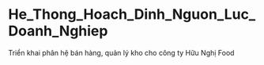 # He_Thong_Hoach_Dinh_Nguon_Luc_Doanh_Nghiep
Triển khai phân hệ bán hàng, quản lý kho cho công ty Hữu Nghị Food
